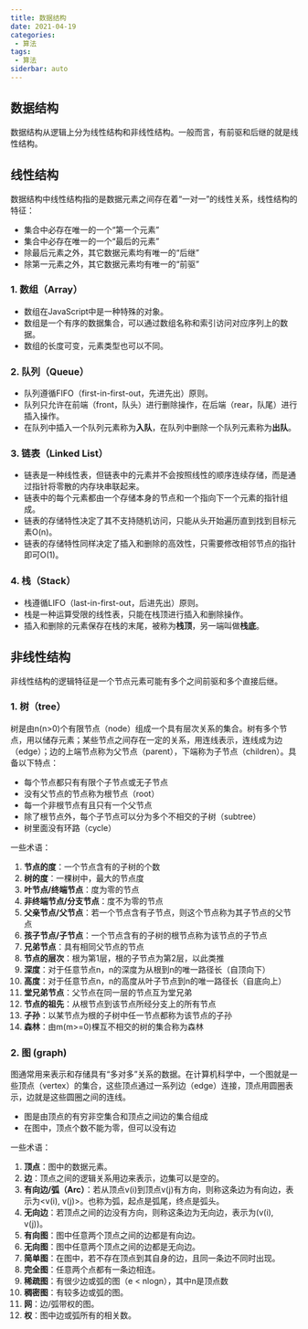 ```yaml
---
title: 数据结构
date: 2021-04-19
categories:
 - 算法
tags:
 - 算法
siderbar: auto
---
```


## 数据结构
数据结构从逻辑上分为线性结构和非线性结构。一般而言，有前驱和后继的就是线性结构。

## 线性结构
数据结构中线性结构指的是数据元素之间存在着“一对一”的线性关系，线性结构的特征：    
- 集合中必存在唯一的一个“第一个元素”
- 集合中必存在唯一的一个“最后的元素”
- 除最后元素之外，其它数据元素均有唯一的“后继”
- 除第一元素之外，其它数据元素均有唯一的“前驱”
### 1. 数组（Array）
- 数组在JavaScript中是一种特殊的对象。
- 数组是一个有序的数据集合，可以通过数组名称和索引访问对应序列上的数据。
- 数组的长度可变，元素类型也可以不同。

### 2. 队列（Queue）
- 队列遵循FIFO（first-in-first-out，先进先出）原则。
- 队列只允许在前端（front，队头）进行删除操作，在后端（rear，队尾）进行插入操作。
- 在队列中插入一个队列元素称为**入队**，在队列中删除一个队列元素称为**出队**。

### 3. 链表（Linked List）
- 链表是一种线性表，但链表中的元素并不会按照线性的顺序连续存储，而是通过指针将零散的内存块串联起来。
- 链表中的每个元素都由一个存储本身的节点和一个指向下一个元素的指针组成。
- 链表的存储特性决定了其不支持随机访问，只能从头开始遍历直到找到目标元素O(n)。
- 链表的存储特性同样决定了插入和删除的高效性，只需要修改相邻节点的指针即可O(1)。

### 4. 栈（Stack）
- 栈遵循LIFO（last-in-first-out，后进先出）原则。
- 栈是一种运算受限的线性表，只能在栈顶进行插入和删除操作。
- 插入和删除的元素保存在栈的末尾，被称为**栈顶**，另一端叫做**栈底**。

## 非线性结构
非线性结构的逻辑特征是一个节点元素可能有多个之间前驱和多个直接后继。
### 1. 树（tree）
树是由n(n>0)个有限节点（node）组成一个具有层次关系的集合。树有多个节点，用以储存元素；某些节点之间存在一定的关系，用连线表示，连线成为边（edge）；边的上端节点称为父节点（parent），下端称为子节点（children）。具备以下特点：  
- 每个节点都只有有限个子节点或无子节点
- 没有父节点的节点称为根节点（root）
- 每一个非根节点有且只有一个父节点
- 除了根节点外，每个子节点可以分为多个不相交的子树（subtree）
- 树里面没有环路（cycle）

一些术语：
1. **节点的度**：一个节点含有的子树的个数
2. **树的度**：一棵树中，最大的节点度
3. **叶节点/终端节点**：度为零的节点
4. **非终端节点/分支节点**：度不为零的节点
5. **父亲节点/父节点**：若一个节点含有子节点，则这个节点称为其子节点的父节点
6. **孩子节点/子节点**：一个节点含有的子树的根节点称为该节点的子节点
7. **兄弟节点**：具有相同父节点的节点
8. **节点的层次**：根为第1层，根的子节点为第2层，以此类推
9. **深度**：对于任意节点n，n的深度为从根到n的唯一路径长（自顶向下）
10. **高度**：对于任意节点n，n的高度从叶子节点到n的唯一路径长（自底向上）
11. **堂兄弟节点**：父节点在同一层的节点互为堂兄弟
12. **节点的祖先**：从根节点到该节点所经分支上的所有节点
13. **子孙**：以某节点为根的子树中任一节点都称为该节点的子孙
14. **森林**：由m(m>=0)棵互不相交的树的集合称为森林
### 2. 图 (graph)
图通常用来表示和存储具有“多对多”关系的数据。在计算机科学中，一个图就是一些顶点（vertex）的集合，这些顶点通过一系列边（edge）连接，顶点用圆圈表示，边就是这些圆圈之间的连线。  
- 图是由顶点的有穷非空集合和顶点之间边的集合组成
- 在图中，顶点个数不能为零，但可以没有边  

一些术语：
1. **顶点**：图中的数据元素。
2. **边**：顶点之间的逻辑关系用边来表示，边集可以是空的。
3. **有向边/弧（Arc）**：若从顶点v(i)到顶点v(j)有方向，则称这条边为有向边，表示为<v(i), v(j)>。也称为弧，起点是弧尾，终点是弧头。
4. **无向边**：若顶点之间的边没有方向，则称这条边为无向边，表示为(v(i), v(j))。
5. **有向图**：图中任意两个顶点之间的边都是有向边。
6. **无向图**：图中任意两个顶点之间的边都是无向边。
7. **简单图**：在图中，若不存在顶点到其自身的边，且同一条边不同时出现。
8. **完全图**：任意两个点都有一条边相连。
9. **稀疏图**：有很少边或弧的图（e < nlogn），其中n是顶点数
10. **稠密图**：有较多边或弧的图。
11. **网**：边/弧带权的图。
12. **权**：图中边或弧所有的相关数。